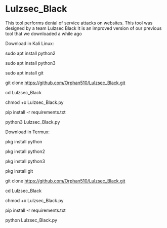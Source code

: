 # Lulzsec_Black

This tool performs denial of service attacks on websites. This tool was designed by a team Lulzsec Black It is an improved version of our previous tool that we downloaded a while ago

Download in Kali Linux:

sudo apt install python2 

sudo apt install python3 

sudo apt install git

git clone https://github.com/Orphan510/Lulzsec_Black.git

cd Lulzsec_Black

chmod +x Lulzsec_Black.py

pip install -r requirements.txt

python3 Lulzsec_Black.py

Download in Termux:

pkg install python

pkg install python2

pkg install python3 

pkg install git 

git clone https://github.com/Orphan510/Lulzsec_Black.git

cd Lulzsec_Black

chmod +x Lulzsec_Black.py

pip install -r requirements.txt

python Lulzsec_Black.py
